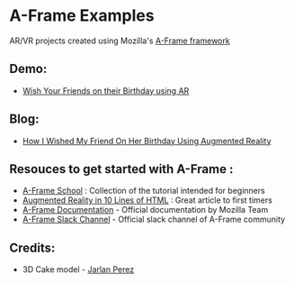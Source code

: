 # A-Frame Examples
AR/VR projects created using Mozilla's  [A-Frame framework](https://aframe.io/)

## Demo:
- [Wish Your Friends on their Birthday using AR](https://hackyroot.github.io/A-Frame-Examples/Happy_Birthday/demo.html)

## Blog:
- [How I Wished My Friend On Her Birthday Using Augmented Reality](https://medium.com/@Hackyroot/https-medium-com-hackyroot-happy-birthday-using-aframe-9d2f0d177853)

## Resouces to get started with A-Frame :
- [A-Frame School](https://aframe.io/aframe-school/#/ "A-Frame School") : Collection of the tutorial intended for beginners
- [Augmented Reality in 10 Lines of HTML](https://medium.com/arjs/augmented-reality-in-10-lines-of-html-4e193ea9fdbf) : Great article to first timers
- [A-Frame Documentation](https://aframe.io/docs/0.8.0/introduction/) - Official documentation by Mozilla Team
- [A-Frame Slack Channel](https://aframevr-slack.herokuapp.com/) - Official slack channel of A-Frame community

## Credits:
- 3D Cake model - [Jarlan Perez](https://poly.google.com/view/5Xt6xQiR3qN)
